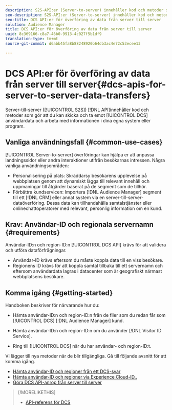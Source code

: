 ```yaml
---
description: S2S-API:er (Server-to-server) innehåller kod och metoder som gör att du kan skicka och ta emot DCS-användardata och arbeta med den här informationen i dina egna system eller program.
seo-description: S2S-API:er (Server-to-server) innehåller kod och metoder som gör att du kan skicka och ta emot DCS-användardata och arbeta med den här informationen i dina egna system eller program.
seo-title: DCS API:er för överföring av data från server till server
solution: Audience Manager
title: DCS API:er för överföring av data från server till server
uuid: 8c369166-c8a7-46b0-9913-4c027f5b1df9
translation-type: tm+mt
source-git-commit: d6abb45fa8b88248920b64db3ac4e72c53ecee13

---
```



# DCS API:er för överföring av data från server till server{#dcs-apis-for-server-to-server-data-transfers}

Server-till-server ([!UICONTROL S2S]) [!DNL API]innehåller kod och metoder som gör att du kan skicka och ta emot [!UICONTROL DCS] användardata och arbeta med informationen i dina egna system eller program.

## Vanliga användningsfall {#common-use-cases}

[!UICONTROL Server-to-server] överföringar kan hjälpa er att anpassa landningssidor eller andra interaktioner utifrån besökarnas intressen. Några vanliga användningsområden:

* Personalisering på plats: Skräddarsy besökarens upplevelse på webbplatsen genom att dynamiskt lägga till relevant innehåll och uppmaningar till åtgärder baserat på de segment som de tillhör.
* Förbättra kundservicen: Importera [!DNL Audience Manager] segment till ett [!DNL CRM] eller annat system via en server-till-server-dataöverföring. Dessa data kan tillhandahålla samtalstjänster eller onlinechattoperatorer med relevant, personlig information om en kund.

## Krav: Användar-ID och regionala servernamn {#requirements}

Användar-ID:n och region-ID:n [!UICONTROL DCS API] krävs för att validera och utföra dataförfrågningar.

* Användar-ID krävs eftersom du måste koppla data till en viss besökare.
* Regionens ID krävs för att koppla samtal tillbaka till ett servernamn och eftersom användardata lagras i datacenter som är geografiskt närmast webbplatsens besökare.

## Komma igång {#getting-started}

Handboken beskriver för närvarande hur du:

* Hämta användar-ID:n och region-ID:n från de filer som du redan får som [!UICONTROL DCS] [!DNL Audience Manager] kund.

* Hämta användar-ID:n och region-ID:n om du använder [!DNL Visitor ID Service].
* Ring till [!UICONTROL DCS] när du har användar- och region-ID:t.

Vi lägger till nya metoder när de blir tillgängliga. Gå till följande avsnitt för att komma igång.

* [Hämta användar-ID och regioner från ett DCS-svar](dcs-aam-ids.md)
* [Hämta användar-ID och regioner via Experience Cloud-ID..](dcs-mcid-ids.md)
* [Göra DCS API-anrop från server till server](dcs-s2s-calls.md)

>[!MORELIKETHIS]
>
>* [API-referens för DCS](../../../api/dcs-intro/dcs-api-reference/dcs-api-methods.md)

